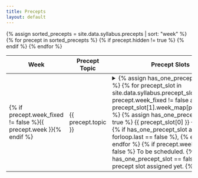 ```yaml
---
title: Precepts
layout: default
---
```


<table class="wide-table">
  <thead>
    <tr>
      <th>Week</th>
      <th>Precept Topic</th>
      <th>Precept Slots</th>
	  <th>Resources</th>
    </tr>
  </thead>

  <tbody>
    {% assign sorted_precepts = site.data.syllabus.precepts | sort: "week" %}
    {% for precept in sorted_precepts %}
    {% if precept.hidden != true %}
    <tr>
      <td>{% if precept.week_fixed != false %}{{ precept.week }}{% endif %}</td>
      <td>{{ precept.topic }}</td>
      <td>
        <details>
          <summary>
            {% assign has_one_precept_slot = false %}
            {% for precept_slot in site.data.syllabus.precept_slots %}
            {% if precept.week_fixed != false and precept_slot[1].week_map[precept.week] %}
              {% assign has_one_precept_slot = true %}
              {{ precept_slot[0] }}
            {% endif %}
            {% if has_one_precept_slot and forloop.last == false %}, {% endif %}
            {% endfor %}
			{% if precept.week_fixed == false %}
			  To be scheduled.
	        {% elsif has_one_precept_slot == false %}
			  No precept slot assigned yet.
			{% endif %}
          </summary>
          <p style="text-align: left">
            {% for precept_slot in site.data.syllabus.precept_slots %}
            {% if precept.week_fixed != false and precept_slot[1].week_map[precept.week] %}
              {{ precept_slot[0] }}:
              {{ precept_slot[1].week_map[precept.week].start | date: "%m/%d %l:%M%P" }},
              {{ precept_slot[1].preceptor }},
              {{ precept_slot[1].week_map[precept.week].location }}
              {% if forloop.last == false %}<br />{% endif %}
            {% endif %}
            {% endfor %}
          </p>
        </details>
      </td>
	  <td>
	    {% if precept.resource_page %}
		  <a href="{% link {{ precept.resource_page }} %}">Resource Page</a>
	    {% endif %}
	  </td>
    </tr>
    {% endif %}
    {% endfor %}
  </tbody>
</table>


